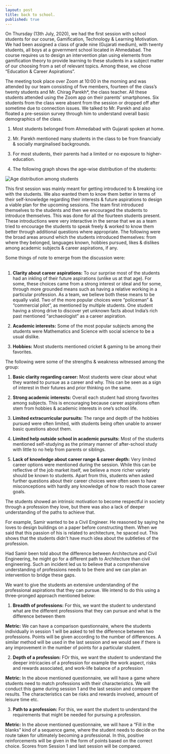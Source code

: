 ```yaml
---
layout: post
title: back to school.
published: true
---
```

On Thursday (13th July, 2020), we had the first session with school students for our course, Gamification, Technology & Learning Motivation. We had been assigned a class of grade nine (Gujarati medium), with twenty students, all boys at a government school located in Ahmedabad. The course requires us to design an intervention plan using elements from gamification theory to provide learning to these students in a subject matter of our choosing from a set of relevant topics. Among these, we chose “Education & Career Aspirations”. 

The meeting took place over Zoom at 10:00 in the morning and was attended by our team consisting of five members, fourteen of the class’s twenty students and Mr. Chirag Parekh*, the class teacher. All these students attended using the Zoom app on their parents’ smartphones. Six students from the class were absent from the session or dropped off after sometime due to connection issues. We talked to Mr. Parekh and also floated a pre-session survey through him to understand overall basic demographics of the class. 

1. Most students belonged from Ahmedabad with Gujarati spoken at home. 

2. Mr. Parekh mentioned many students in the class to be from financially & socially marginalised backgrounds.

3. For most students, their parents had a limited or no exposure to higher-education.

4. The following graph shows the age-wise distribution of the students:

![Age distribution among students]({{site.baseurl}}/images/agedist.png)  
  
This first session was mainly meant for getting introduced to & breaking ice with the students. We also wanted them to know them better in terms of their self-knowledge regarding their interests & future aspirations to design a viable plan for the upcoming sessions. The team first introduced themselves to the students and then we encouraged the students to introduce themselves. This was done for all the fourteen students present. These introductions were very interactive in the sense that we as a team tried to encourage the students to speak freely & worked to know them better through additional questions where appropriate. The following were the broad areas around which the students introduced themselves: from where they belonged, languages known, hobbies pursued, likes & dislikes among academic subjects & career aspirations, if any.    

Some things of note to emerge from the discussion were:
<br>
<br>
1. **Clarity about career aspirations:** To our surprise most of the students had an inkling of their future aspirations (unlike us at that age). For some, these choices came from a strong interest or ideal and for some, through more grounded means such as having a relative working in a particular profession. As a team, we believe both these means to be equally valid. Two of the more popular choices were “policeman” & “commercial pilot”, as mentioned by multiple students. One student having a strong drive to discover yet unknown facts about India’s rich past mentioned “archaeologist” as a career aspiration.

2. **Academic interests:** Some of the most popular subjects among the students were Mathematics and Science with social science to be a usual dislike. 

3. **Hobbies:** Most students mentioned cricket & gaming to be among their favorites. 

The following were some of the strengths & weakness witnessed among the group:

1. **Basic clarity regarding career:** Most students were clear about what they wanted to pursue as a career and why. This can be seen as a sign of interest in their futures and prior thinking on the same.

2. **Strong academic interests:** Overall each student had strong favorites among subjects. This is encouraging because career aspirations often stem from hobbies & academic interests in one’s school life.

3. **Limited extracurricular pursuits:** The range and depth of the hobbies pursued were often limited, with students being often unable to answer basic questions about them.

4. **Limited help outside school in academic pursuits:** Most of the students mentioned self-studying as the primary manner of after-school study with little to no help from parents or siblings. 

5. **Lack of knowledge about career range & career depth:** Very limited career options were mentioned during the session. While this can be reflective of the job market itself, we believe a more richer variety should be known to students. Apart from this, students when asked further questions about their career choices were often seen to have misconceptions with hardly any knowledge of how to reach those career goals. 

The students showed an intrinsic motivation to become respectful in society through a profession they love, but there was also a lack of deeper understanding of the paths to achieve that. 

For example, Samir wanted to be a Civil Engineer. He reasoned by saying he loves to design buildings on a paper before constructing them. When we said that this passion of his is related to architecture, he spaced out. This shows that the students didn't have much idea about the subtleties of the profession.

Had Samir been told about the difference between Architecture and Civil Engineering, he might go for a different path to Architecture than civil engineering. Such an incident led us to believe that a comprehensive understanding of professions needs to be there and we can plan an intervention to bridge these gaps.


We want to give the students an extensive understanding of the professional aspirations that they can pursue. We intend to do this using a three-pronged approach mentioned below:

1. **Breadth of professions:** For this, we want the student to understand what are the different professions that they can pursue and what is the difference between them

**Metric:** We can have a comparison questionnaire, where the students individually in session 1 will be asked to tell the difference between two professions. Points will be given according to the number of differences. A similar method will be used in the last session and we would see if there is any improvement in the number of points for a particular student.

2. **Depth of a profession:** FOr this, we want the student to understand the deeper intricacies of a profession for example the work aspect, risks and rewards associated, and work-life balance of a profession

**Metric:** In the above mentioned questionnaire, we will have a game where students need to match professions with their characteristics. We will conduct this game during session 1 and the last session and compare the results. The characteristics can be risks and rewards involved, amount of leisure time etc.

3. **Path to a profession:** For this, we want the student to understand the requirements that might be needed for pursuing a profession.

**Metric:** In the above mentioned questionnaire, we will have a “Fill in the blanks” kind of a sequence game, where the student needs to decide on the route taken for ultimately becoming a professional. In this, positive reinforcements will be given in the form of points based on the correct choice. Scores from Session 1 and last session will be compared.
